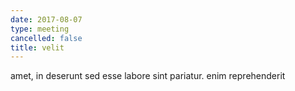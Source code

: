 ```yaml
---
date: 2017-08-07
type: meeting
cancelled: false
title: velit
---
```

amet, in deserunt sed esse labore sint pariatur. enim reprehenderit